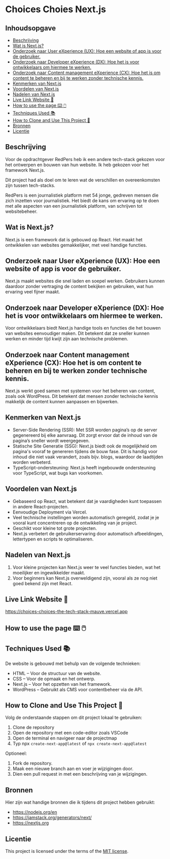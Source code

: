 # Choices Choies Next.js

## Inhoudsopgave
  * [Beschrijving](https://github.com/annelinderaadsheer/choices-choices-the-tech-stack/blob/main/README.md#beschrijving)
  * [Wat is Next.js?](https://github.com/annelinderaadsheer/choices-choices-the-tech-stack/blob/main/README.md#wat-is-nextjs)
  * [Onderzoek naar User eXperience (UX): Hoe een website of app is voor de gebruiker.](https://github.com/annelinderaadsheer/choices-choices-the-tech-stack/blob/main/README.md#onderzoek-naar-user-experience-ux-hoe-een-website-of-app-is-voor-de-gebruiker)
  * [Onderzoek naar Developer eXperience (DX): Hoe het is voor ontwikkelaars om hiermee te werken.](https://github.com/annelinderaadsheer/choices-choices-the-tech-stack/blob/main/README.md#onderzoek-naar-developer-experience-dx-hoe-het-is-voor-ontwikkelaars-om-hiermee-te-werken)
  * [Onderzoek naar Content management eXperience (CX): Hoe het is om content te beheren en bij te werken zonder technische kennis.](https://github.com/annelinderaadsheer/choices-choices-the-tech-stack/blob/main/README.md#content-management-experience-cx-hoe-het-is-om-content-te-beheren-en-bij-te-werken-zonder-technische-kennis)
  * [Kenmerken van Next.js](https://github.com/annelinderaadsheer/choices-choices-the-tech-stack/blob/main/README.md#kenmerken-van-nextjs)
  * [Voordelen van Next.js](https://github.com/annelinderaadsheer/choices-choices-the-tech-stack/blob/main/README.md#voordelen-van-nextjs)
  * [Nadelen van Next.js](https://github.com/annelinderaadsheer/choices-choices-the-tech-stack/blob/main/README.md#nadelen-van-nextjs)
  * [Live Link Website 🔗](https://github.com/annelinderaadsheer/choices-choices-the-tech-stack/blob/main/README.md#live-link-website-)
  * [How to use the page ⌨️ 🖱️](https://github.com/annelinderaadsheer/choices-choices-the-tech-stack/blob/main/README.md#how-to-use-the-page-%EF%B8%8F-%EF%B8%8F)
  * [Techniques Used 📚](https://github.com/annelinderaadsheer/choices-choices-the-tech-stack/blob/main/README.md#techniques-used-)
  * [How to Clone and Use This Project 👯](https://github.com/annelinderaadsheer/choices-choices-the-tech-stack/blob/main/README.md#how-to-clone-and-use-this-project-)
  * [Bronnen](https://github.com/annelinderaadsheer/choices-choices-the-tech-stack/blob/main/README.md#bronnen)
  * [Licentie](https://github.com/annelinderaadsheer/choices-choices-the-tech-stack/blob/main/README.md#licentie)

## Beschrijving

Voor de opdrachtgever RedPers heb ik een andere tech-stack gekozen voor het ontwerpen en bouwen van hun website. 
Ik heb gekozen voor het framework Next.js.

Dit project had als doel om te leren wat de verschillen en overeenkomsten zijn tussen tech-stacks.

RedPers is een journalistiek platform met 54 jonge, gedreven mensen die zich inzetten voor journalistiek. Het biedt de kans om ervaring op te doen met alle aspecten van een journalistiek platform, van schrijven tot websitebeheer.

## Wat is Next.js?

Next.js is een framework dat is gebouwd op React. Het maakt het ontwikkelen van websites gemakkelijker, met veel handige functies.

## Onderzoek naar User eXperience (UX): Hoe een website of app is voor de gebruiker.
Next.js maakt websites die snel laden en soepel werken. Gebruikers kunnen daardoor zonder vertraging de content bekijken en gebruiken, wat hun ervaring veel fijner maakt.

## Onderzoek naar Developer eXperience (DX): Hoe het is voor ontwikkelaars om hiermee te werken.
Voor ontwikkelaars biedt Next.js handige tools en functies die het bouwen van websites eenvoudiger maken. Dit betekent dat ze sneller kunnen werken en minder tijd kwijt zijn aan technische problemen.

## Onderzoek naar Content management eXperience (CX): Hoe het is om content te beheren en bij te werken zonder technische kennis.
Next.js werkt goed samen met systemen voor het beheren van content, zoals ook WordPress. Dit betekent dat mensen zonder technische kennis makkelijk de content kunnen aanpassen en bijwerken.

## Kenmerken van Next.js
* Server-Side Rendering (SSR): Met SSR worden pagina’s op de server gegenereerd bij elke aanvraag. Dit zorgt ervoor dat de inhoud van de pagina’s sneller wordt weergegeven.
* Statische Site Generatie (SSG): Next.js biedt ook de mogelijkheid om pagina's vooraf te genereren tijdens de bouw fase. Dit is handig voor inhoud die niet vaak verandert, zoals bijv. blogs, waardoor de laadtijden worden verbeterd.
* TypeScript-ondersteuning: Next.js heeft ingebouwde ondersteuning voor TypeScript, wat bugs kan voorkomen.

## Voordelen van Next.js

* Gebaseerd op React, wat betekent dat je vaardigheden kunt toepassen in andere React-projecten.
* Eenvoudige Deployment via Vercel.
* Veel technische instellingen worden automatisch geregeld, zodat je je vooral kunt concentreren op de ontwikkeling van je project.
* Geschikt voor kleine tot grote projecten.
* Next.js verbetert de gebruikerservaring door automatisch afbeeldingen, lettertypen en scripts te optimaliseren.

## Nadelen van Next.js

1. Voor kleine projecten kan Next.js weer te veel functies bieden, wat het moeilijker en ingewikkelder maakt.
2. Voor beginners kan Next.js overweldigend zijn, vooral als ze nog niet goed bekend zijn met React.

## Live Link Website 🔗

https://choices-choices-the-tech-stack-mauve.vercel.app

## How to use the page ⌨️ 🖱️

## Techniques Used 📚
De website is gebouwd met behulp van de volgende technieken:
* HTML – Voor de structuur van de website.
* CSS – Voor de opmaak en het ontwerp.
* Next.js – Voor het opzetten van het framework.
* WordPress – Gebruikt als CMS voor contentbeheer via de API.

## How to Clone and Use This Project 👯
Volg de onderstaande stappen om dit project lokaal te gebruiken:

1. Clone de repository
2. Open de repository met een code-editor zoals VSCode
3. Open de terminal en navigeer naar de projectmap
4. Typ npx ```create-next-app@latest``` of ```npx create-next-app@latest```
   
Optioneel:

1. Fork de repository.
2. Maak een nieuwe branch aan en voer je wijzigingen door.
3. Dien een pull request in met een beschrijving van je wijzigingen.

## Bronnen
Hier zijn wat handige bronnen die ik tijdens dit project hebben gebruikt:

* https://nodejs.org/en
* https://jamstack.org/generators/next/
* https://nextjs.org

## Licentie

This project is licensed under the terms of the [MIT license](./LICENSE).
